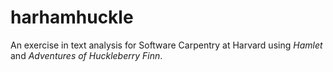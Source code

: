 harhamhuckle
============

An exercise in text analysis for Software Carpentry at Harvard using _Hamlet_ and _Adventures of Huckleberry Finn_.
